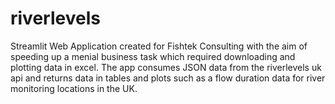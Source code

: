 # riverlevels

Streamlit Web Application created for Fishtek Consulting with the aim of speeding up a menial business task which required downloading and plotting data in excel. The app consumes JSON data from the riverlevels uk api and returns data in tables and plots such as a flow duration data for river monitoring locations in the UK.
